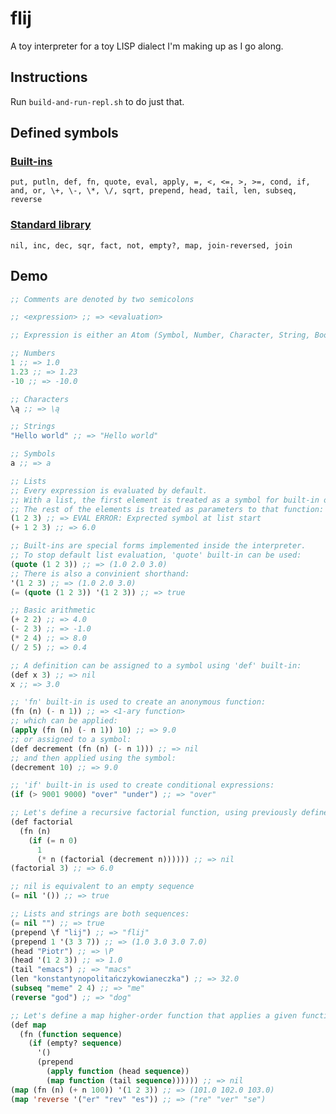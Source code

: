 # flij

A toy interpreter for a toy LISP dialect I'm making up as I go along.

## Instructions

Run ``build-and-run-repl.sh`` to do just that.

## Defined symbols

### [Built-ins](src/main/java/com/github/fauu/flij/builtin/)

``
put, putln, def, fn, quote, eval, apply, =, <, <=, >, >=, cond, if, and, or, \+, \-, \*, \/, sqrt, prepend, head, tail, len, subseq, reverse
``

### [Standard library](src/main/resources/lib/std.flj)

``
nil, inc, dec, sqr, fact, not, empty?, map, join-reversed, join
``

## Demo

```lisp
;; Comments are denoted by two semicolons

;; <expression> ;; => <evaluation>

;; Expression is either an Atom (Symbol, Number, Character, String, Boolean) or a List.

;; Numbers
1 ;; => 1.0
1.23 ;; => 1.23
-10 ;; => -10.0

;; Characters
\ą ;; => \ą

;; Strings
"Hello world" ;; => "Hello world"

;; Symbols
a ;; => a

;; Lists
;; Every expression is evaluated by default.
;; With a list, the first element is treated as a symbol for built-in or a function.
;; The rest of the elements is treated as parameters to that function:
(1 2 3) ;; => EVAL ERROR: Exprected symbol at list start
(+ 1 2 3) ;; => 6.0

;; Built-ins are special forms implemented inside the interpreter.
;; To stop default list evaluation, 'quote' built-in can be used:
(quote (1 2 3)) ;; => (1.0 2.0 3.0)
;; There is also a convinient shorthand:
'(1 2 3) ;; => (1.0 2.0 3.0)
(= (quote (1 2 3)) '(1 2 3)) ;; => true

;; Basic arithmetic
(+ 2 2) ;; => 4.0
(- 2 3) ;; => -1.0
(* 2 4) ;; => 8.0
(/ 2 5) ;; => 0.4

;; A definition can be assigned to a symbol using 'def' built-in:
(def x 3) ;; => nil
x ;; => 3.0

;; 'fn' built-in is used to create an anonymous function:
(fn (n) (- n 1)) ;; => <1-ary function>
;; which can be applied:
(apply (fn (n) (- n 1)) 10) ;; => 9.0
;; or assigned to a symbol:
(def decrement (fn (n) (- n 1))) ;; => nil
;; and then applied using the symbol:
(decrement 10) ;; => 9.0

;; 'if' built-in is used to create conditional expressions:
(if (> 9001 9000) "over" "under") ;; => "over"

;; Let's define a recursive factorial function, using previously defined 'decrement' function:
(def factorial
  (fn (n)
    (if (= n 0)
      1
      (* n (factorial (decrement n)))))) ;; => nil
(factorial 3) ;; => 6.0

;; nil is equivalent to an empty sequence
(= nil '()) ;; => true

;; Lists and strings are both sequences:
(= nil "") ;; => true
(prepend \f "lij") ;; => "flij"
(prepend 1 '(3 3 7)) ;; => (1.0 3.0 3.0 7.0)
(head "Piotr") ;; => \P
(head '(1 2 3)) ;; => 1.0
(tail "emacs") ;; => "macs"
(len "konstantynopolitańczykowianeczka") ;; => 32.0
(subseq "meme" 2 4) ;; => "me"
(reverse "god") ;; => "dog"

;; Let's define a map higher-order function that applies a given function to all elements of a sequence:
(def map
  (fn (function sequence)
    (if (empty? sequence)
      '()
      (prepend
        (apply function (head sequence))
        (map function (tail sequence)))))) ;; => nil
(map (fn (n) (+ n 100)) '(1 2 3)) ;; => (101.0 102.0 103.0)
(map 'reverse '("er" "rev" "es")) ;; => ("re" "ver" "se")
```

